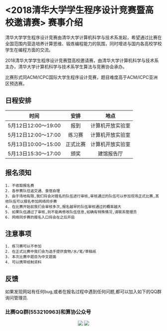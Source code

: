 # <2018清华⼤学学⽣程序设计竞赛暨⾼校邀请赛> 赛事介绍

清华大学学生程序设计竞赛由清华大学计算机科学与技术系发起，希望通过比赛在全国范围内营造培养计算思维、锻炼编程能力的氛围，同时增进与国内各高校学校学生在编程方面的交流。

2018清华大学学生程序设计竞赛暨高校邀请赛，由清华大学计算机科学与技术系主办，清华大学计算机科学与技术系学生算法与竞赛协会承办。

比赛形式同ACM/ICPC国际大学生程序设计竞赛，题目难度高于ACM/ICPC亚洲区预选赛。

## 日程安排

| 时间 | 安排 | 地点 |
| :-: | :-: | :-: |
| 5月12日12:00～19:00 | 报到 | 计算机开放实验室 |
| 5月12日12:00～17:00 | 练习赛 | 计算机开放实验室 |
| 5月13日10:00～15:00 | 正式比赛 | 计算机开放实验室 |
| 5月13日15:30～17:00 | 颁奖 | 建馆报告厅 |

## 报名须知

    1. 不收取报名费
    2. 各参赛队往返交通、食宿自理
    3. 由于场地有限,我们将会对报名的队伍进行审核,审核通过的队伍可以参加现场正式比赛,其他队伍可以报名参加网络同步赛
    4. 在比赛开始前我们会审核多次,报名越早的队伍审核通过的概率越大
    5. 如果队伍通过了审核,则不能再修改队伍信息,如确有特殊情况,请联系管理员
    6. 网络同步赛的报名入口将会在之后开启

## 注意事项

    1. 练习赛可以不参加
    2. 在正式比赛中我们会为选手提供食物/水/笔/草稿纸
    3. 本次比赛中题目为中文题面
    4. 可以携带纸制资料

## 反馈

如果发现网站有任何bug,或者在报名过程中遇到任何问题,都可以加入如下的QQ群询问管理员.

### 比赛QQ群(553210963)和算协公众号

<div style="text-align: center">
    <img style="max-width: 300px;vertical-align: bottom" src="images/QQqun.jpg"/>
    <img style="max-width: 300px;vertical-align: bottom" src="images/qrcode.jpg"/>
</div>
